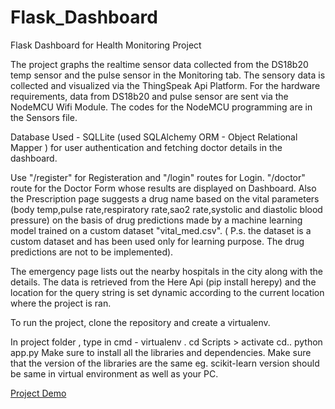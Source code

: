 # Flask_Dashboard
Flask Dashboard for Health Monitoring Project

The project graphs the realtime sensor data collected from the DS18b20 temp sensor and the pulse sensor in the Monitoring tab. The sensory data is collected and visualized via the ThingSpeak Api Platform. For the hardware requirements, data from DS18b20 and pulse sensor are sent via the NodeMCU Wifi Module. The codes for the NodeMCU programming are in the Sensors file.

Database Used - SQLLite (used SQLAlchemy ORM - Object Relational Mapper ) for user authentication and fetching doctor details in the dashboard.

Use "/register" for Registeration and "/login" routes for Login. "/doctor" route for the Doctor Form whose results are displayed on Dashboard. Also the Prescription page suggests a drug name based on the vital parameters (body temp,pulse rate,respiratory rate,sao2 rate,systolic and diastolic blood pressure) on the basis of drug predictions made by a machine learning model trained on a custom dataset "vital_med.csv". ( P.s. the dataset is a custom dataset and has been used only for learning purpose. The drug predictions are not to be implemented).

The emergency page lists out the nearby hospitals in the city along with the details. The data is retrieved from the Here Api (pip install herepy) and the location for the query string is set dynamic according to the current location where the project is ran.

To run the project, clone the repository and create a virtualenv.

In project folder , type in cmd - virtualenv . cd Scripts > activate cd.. python app.py Make sure to install all the libraries and dependencies. Make sure that the version of the libraries are the same eg. scikit-learn version should be same in virtual environment as well as your PC.

[Project Demo](https://drive.google.com/file/d/1IgJRfAWQI5n-0PTsPWqMO0AMa72ScZCD/view?usp=sharing "Project Demo")
